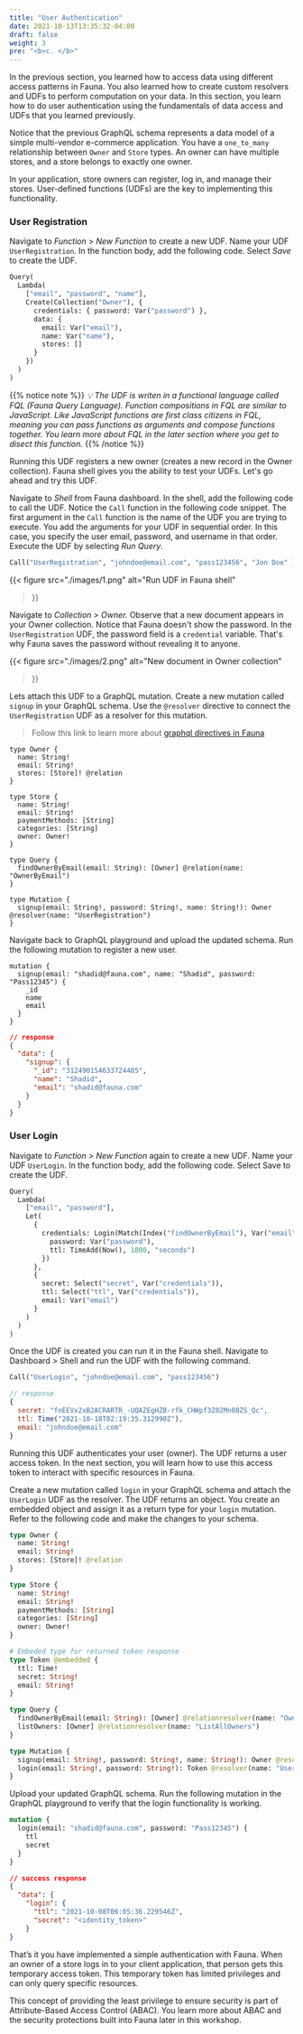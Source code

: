 ```yaml
---
title: "User Authentication"
date: 2021-10-13T13:35:32-04:00
draft: false
weight: 3
pre: "<b>c. </b>"
---
```


In the previous section, you learned how to access data using different access patterns in Fauna. You also learned how to create custom resolvers and UDFs to perform computation on your data. In this section, you learn how to do user authentication using the fundamentals of data access and UDFs that you learned previously. 

Notice that the previous GraphQL schema represents a data model of a simple multi-vendor e-commerce application. You have a `one_to_many` relationship between `Owner` and `Store` types. An owner can have multiple stores, and a store belongs to exactly one owner. 

In your application, store owners can register, log in, and manage their stores. User-defined functions (UDFs) are the key to implementing this functionality. 

### User Registration


Navigate to *Function* > *New Function* to create a new UDF.  Name your UDF `UserRegistration`. In the function body, add the following code. Select *Save* to create the UDF.

```Clojure
Query(
  Lambda(
    ["email", "password", "name"],
    Create(Collection("Owner"), {
      credentials: { password: Var("password") },
      data: { 
        email: Var("email"), 
        name: Var("name"),
        stores: []
      }
    })
  )
)
```

{{% notice note %}}
*💡 The UDF is writen in a functional language called FQL (Fauna Query Language). Function compositions in FQL are similar to JavaScript.  Like JavaScript functions are first class citizens in FQL, meaning you can pass functions as arguments and compose functions together. You learn more about FQL in the later section where you get to disect this function.*
{{% /notice %}}

Running this UDF registers a new owner (creates a new record in the Owner collection). Fauna shell gives you the ability to test your UDFs. Let's go ahead and try this UDF.

Navigate to *Shell* from Fauna dashboard. In the shell, add the following code to call the UDF. Notice the `Call` function in the following code snippet. The first argument in the `Call` function is the name of the UDF you are trying to execute. You add the arguments for your UDF in sequential order. In this case, you specify the user email, password, and username in that order. Execute the UDF by selecting *Run Query*.

```Clojure
Call("UserRegistration", "johndoe@email.com", "pass123456", "Jon Doe" )
```

{{< figure
  src="./images/1.png" 
  alt="Run UDF in Fauna shell"
>}}

Navigate to *Collection > Owner.* Observe that a new document appears in your Owner collection. Notice that Fauna doesn't show the password. In the `UserRegistration` UDF, the password field is a `credential` variable. That's why Fauna saves the password without revealing it to anyone.

{{< figure
  src="./images/2.png" 
  alt="New document in Owner collection"
>}}

Lets attach this UDF to a GraphQL mutation. Create a new mutation called `signup` in your GraphQL schema. Use the `@resolver` directive to connect the `UserRegistration` UDF as a resolver for this mutation.

> Follow this link to learn more about [graphql directives in Fauna](https://docs.fauna.com/fauna/v4/api/graphql/directives/)

```gql
type Owner {
  name: String!
  email: String!
  stores: [Store]! @relation
}

type Store {
  name: String!
  email: String!
  paymentMethods: [String]
  categories: [String]
  owner: Owner!
}

type Query {
  findOwnerByEmail(email: String): [Owner] @relation(name: "OwnerByEmail")
}

type Mutation {
  signup(email: String!, password: String!, name: String!): Owner @resolver(name: "UserRegistration")
}
```

Navigate back to GraphQL playground and upload the updated schema. Run the following mutation to register a new user.

```gql
mutation {
  signup(email: "shadid@fauna.com", name: "Shadid", password: "Pass12345") {
    _id
    name
    email
  }
}
```

```json
// response
{
  "data": {
    "signup": {
      "_id": "312490154633724485",
      "name": "Shadid",
      "email": "shadid@fauna.com"
    }
  }
}
```

### User Login

Navigate to *Function > New Function* again to create a new UDF. Name your UDF `UserLogin`. In the function body, add the following code. Select Save to create the UDF.

```Clojure
Query(
  Lambda(
    ["email", "password"],
    Let(
      {
        credentials: Login(Match(Index("findOwnerByEmail"), Var("email")), {
          password: Var("password"),
          ttl: TimeAdd(Now(), 1800, "seconds")
        })
      },
      {
        secret: Select("secret", Var("credentials")),
        ttl: Select("ttl", Var("credentials")),
        email: Var("email")
      }
    )
  )
)
```

Once the UDF is created you can run it in the Fauna shell. Navigate to Dashboard > Shell and run the UDF with the following command.

```Clojure
Call("UserLogin", "johndoe@email.com", "pass123456")
```

```jsx
// response 
{
  secret: "fnEEVx2xB2ACRARTR_-UQAZEgHZB-rfk_CHWpf3Z02Mn08ZS_Qc",
  ttl: Time("2021-10-18T02:19:35.312990Z"),
  email: "johndoe@email.com"
}
```

Running this UDF authenticates your user (owner). The UDF returns a user access token. In the next section, you will learn how to use this access token to interact with specific resources in Fauna.

Create a new mutation called `login` in your GraphQL schema and attach the `UserLogin` UDF as the resolver. The UDF returns an object. You create an embedded object and assign it as a return type for your `login` mutation. Refer to the following code and make the changes to your schema.

```graphql
type Owner {
  name: String!
  email: String!
  stores: [Store]! @relation
}

type Store {
  name: String!
  email: String!
  paymentMethods: [String]
  categories: [String]
  owner: Owner!
}

# Embeded type for returned token response
type Token @embedded {
  ttl: Time!
  secret: String!
  email: String!
}

type Query {
  findOwnerByEmail(email: String): [Owner] @relationresolver(name: "OwnerByEmail")
  listOwners: [Owner] @relationresolver(name: "ListAllOwners")
}

type Mutation {
  signup(email: String!, password: String!, name: String!): Owner @resolver(name: "UserRegistration")
  login(email: String!, password: String!): Token @resolver(name: "UserLogin")
}
```

Upload your updated GraphQL schema. Run the following mutation in the GraphQL playground to verify that the login functionality is working.

```graphql
mutation {
  login(email: "shadid@fauna.com", password: "Pass12345") {
    ttl
    secret
  }
} 
```

```JSON
// success response
{
  "data": {
    "login": {
      "ttl": "2021-10-08T06:05:36.229546Z",
      "secret": "<identity_token>"
    }
}
```

That’s it you have implemented a simple authentication with Fauna. When an owner of a store logs in to your client application, that person gets this temporary access token. This temporary token has limited privileges and can only query specific resources. 

This concept of providing the least privilege to ensure security is part of Attribute-Based Access Control (ABAC). You learn more about ABAC and the security protections built into Fauna later in this workshop.